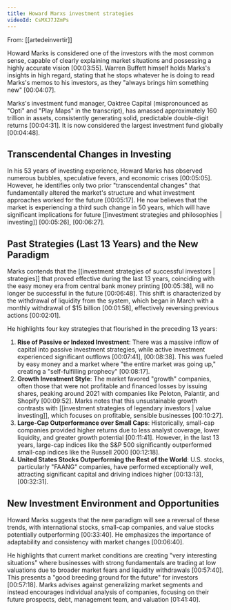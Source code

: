 ```yaml
---
title: Howard Marxs investment strategies
videoId: CsMXJ7JZmPs
---
```


From: [[artedeinvertir]] <br/> 

Howard Marks is considered one of the investors with the most common sense, capable of clearly explaining market situations and possessing a highly accurate vision <a class="yt-timestamp" data-t="00:03:55">[00:03:55]</a>. Warren Buffett himself holds Marks's insights in high regard, stating that he stops whatever he is doing to read Marks's memos to his investors, as they "always brings him something new" <a class="yt-timestamp" data-t="00:04:07">[00:04:07]</a>.

Marks's investment fund manager, Oaktree Capital (mispronounced as "Opti" and "Play Maps" in the transcript), has amassed approximately 160 trillion in assets, consistently generating solid, predictable double-digit returns <a class="yt-timestamp" data-t="00:04:31">[00:04:31]</a>. It is now considered the largest investment fund globally <a class="yt-timestamp" data-t="00:04:48">[00:04:48]</a>.

## Transcendental Changes in Investing

In his 53 years of investing experience, Howard Marks has observed numerous bubbles, speculative fevers, and economic crises <a class="yt-timestamp" data-t="00:05:05">[00:05:05]</a>. However, he identifies only two prior "transcendental changes" that fundamentally altered the market's structure and what investment approaches worked for the future <a class="yt-timestamp" data-t="00:05:17">[00:05:17]</a>. He now believes that the market is experiencing a third such change in 50 years, which will have significant implications for future [[investment strategies and philosophies | investing]] <a class="yt-timestamp" data-t="00:05:26">[00:05:26]</a>, <a class="yt-timestamp" data-t="00:06:27">[00:06:27]</a>.

## Past Strategies (Last 13 Years) and the New Paradigm

Marks contends that the [[investment strategies of successful investors | strategies]] that proved effective during the last 13 years, coinciding with the easy money era from central bank money printing <a class="yt-timestamp" data-t="00:05:38">[00:05:38]</a>, will no longer be successful in the future <a class="yt-timestamp" data-t="00:06:48">[00:06:48]</a>. This shift is characterized by the withdrawal of liquidity from the system, which began in March with a monthly withdrawal of $15 billion <a class="yt-timestamp" data-t="00:01:58">[00:01:58]</a>, effectively reversing previous actions <a class="yt-timestamp" data-t="00:02:01">[00:02:01]</a>.

He highlights four key strategies that flourished in the preceding 13 years:

1.  **Rise of Passive or Indexed Investment**: There was a massive inflow of capital into passive investment strategies, while active investment experienced significant outflows <a class="yt-timestamp" data-t="00:07:41">[00:07:41]</a>, <a class="yt-timestamp" data-t="00:08:38">[00:08:38]</a>. This was fueled by easy money and a market where "the entire market was going up," creating a "self-fulfilling prophecy" <a class="yt-timestamp" data-t="00:08:17">[00:08:17]</a>.
2.  **Growth Investment Style**: The market favored "growth" companies, often those that were not profitable and financed losses by issuing shares, peaking around 2021 with companies like Peloton, Palantir, and Shopify <a class="yt-timestamp" data-t="00:09:52">[00:09:52]</a>. Marks notes that this unsustainable growth contrasts with [[investment strategies of legendary investors | value investing]], which focuses on profitable, sensible businesses <a class="yt-timestamp" data-t="00:10:27">[00:10:27]</a>.
3.  **Large-Cap Outperformance over Small Caps**: Historically, small-cap companies provided higher returns due to less analyst coverage, lower liquidity, and greater growth potential <a class="yt-timestamp" data-t="00:11:41">[00:11:41]</a>. However, in the last 13 years, large-cap indices like the S&P 500 significantly outperformed small-cap indices like the Russell 2000 <a class="yt-timestamp" data-t="00:12:18">[00:12:18]</a>.
4.  **United States Stocks Outperforming the Rest of the World**: U.S. stocks, particularly "FAANG" companies, have performed exceptionally well, attracting significant capital and driving indices higher <a class="yt-timestamp" data-t="00:13:13">[00:13:13]</a>, <a class="yt-timestamp" data-t="00:32:31">[00:32:31]</a>.

## New Investment Environment and Opportunities

Howard Marks suggests that the new paradigm will see a reversal of these trends, with international stocks, small-cap companies, and value stocks potentially outperforming <a class="yt-timestamp" data-t="00:33:40">[00:33:40]</a>. He emphasizes the importance of adaptability and consistency with market changes <a class="yt-timestamp" data-t="00:06:40">[00:06:40]</a>.

He highlights that current market conditions are creating "very interesting situations" where businesses with strong fundamentals are trading at low valuations due to broader market fears and liquidity withdrawals <a class="yt-timestamp" data-t="00:57:40">[00:57:40]</a>. This presents a "good breeding ground for the future" for investors <a class="yt-timestamp" data-t="00:57:18">[00:57:18]</a>. Marks advises against generalizing market segments and instead encourages individual analysis of companies, focusing on their future prospects, debt, management team, and valuation <a class="yt-timestamp" data-t="01:41:40">[01:41:40]</a>.